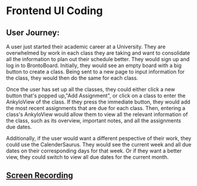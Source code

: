 # Frontend UI Coding

## User Journey:
A user just started their academic career at a University. They are overwhelmed by work in each class they are taking and want to consolidate all the information to plan out their schedule better. They would sign up and log in to BrontoBoard. Initially, they would see an empty board with a big button to create a class. Being sent to a new page to input information for the class, they would then do the same for each class.

Once the user has set up all the classes, they could either click a new button that's popped up,"Add Assignment", or click on a class to enter the AnkyloView of the class. If they press the immediate button, they would add the most recent assignments that are due for each class. Then, entering a class's AnkyloView would allow them to view all the relevant information of the class, such as its overview, important notes, and all the assignments due dates.

Additionally, if the user would want a different pespective of their work, they could use the CalenderSaurus. They would see the current week and all due dates on their corresponding days for that week. Or if they want a better view, they could switch to view all due dates for the current month. 

## [Screen Recording](./MIT-SD-screen-recording.mp4)
